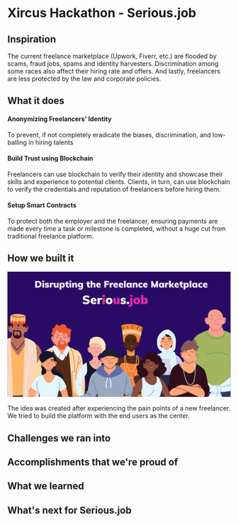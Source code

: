# Xircus Hackathon - Serious.job

## Inspiration
The current freelance marketplace (Upwork, Fiverr, etc.) are flooded by scams, fraud jobs, spams and identity harvesters. Discrimination among some races also affect their hiring rate and offers. And lastly, freelancers are less protected by the law and corporate policies.


## What it does

#### Anonymizing Freelancers' Identity
To prevent, if not completely eradicate the biases, discrimination, and low-balling in hiring talents

#### Build Trust using Blockchain 
Freelancers can use blockchain to verify their identity and showcase their skills and experience to potential clients. Clients, in turn, can use blockchain to verify the credentials and reputation of freelancers before hiring them.

#### Setup Smart Contracts
To protect both the employer and the freelancer, ensuring payments are made every time a task or milestone is completed, without a huge cut from traditional freelance platform.


## How we built it

![Serious.job](https://github.com/cyberpau/serious-job/blob/main/doc/raw-canva/4.png?raw=true)

The idea was created after experiencing the pain points of a new freelancer. We tried to build the platform with the end users as the center.

## Challenges we ran into

## Accomplishments that we're proud of

## What we learned

## What's next for Serious.job
